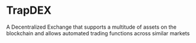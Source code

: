 # TrapDEX
A Decentralized Exchange that supports a multitude of assets on the blockchain and allows automated trading functions across similar markets
